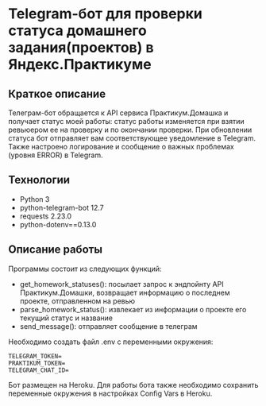 # Telegram-бот для проверки статуса домашнего задания(проектов) в Яндекс.Практикуме
## Краткое описание

Телеграм-бот обращается к API сервиса Практикум.Домашка и получает статус моей работы: статус работы изменяется при взятии ревьюером ее на проверку и по окончании проверки. При обновлении статуса бот отправляет вам соответствующее уведомление в Telegram. Также настроено логирование и сообщение о важных проблемах (уровня ERROR) в Telegram.

## Технологии

 - Python 3
 - python-telegram-bot 12.7
 - requests 2.23.0
 - python-dotenv==0.13.0

## Описание работы

Программы состоит из следующих функций:

 - get_homework_statuses(): посылает запрос к эндпойнту API Практикум.Домашки, возвращает информацию о последнем проекте, отправленном на ревью
 - parse_homework_status(): извлекает из информации о проекте его текущий статус и название
 - send_message(): отправляет сообщение в телеграм

Необходимо создать файл .env с переменными окружения:
```
TELEGRAM_TOKEN=
PRAKTIKUM_TOKEN=
TELEGRAM_CHAT_ID=
```
Бот размещен на Heroku. Для работы бота также необходимо сохранить переменные окружения в настройках Config Vars в Heroku.
